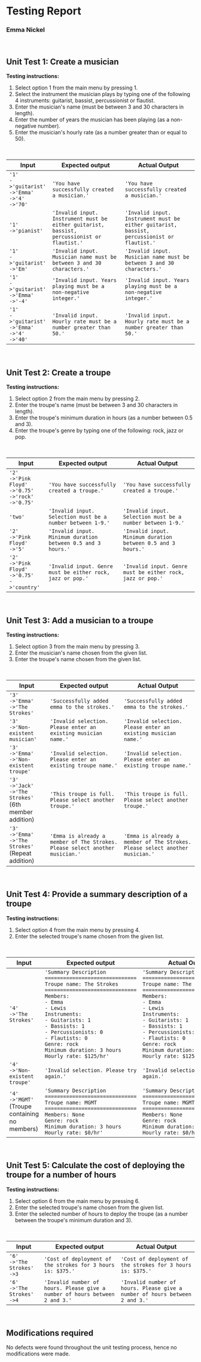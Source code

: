 # Testing Report

### Emma Nickel

<br>

## Unit Test 1: Create a musician

**Testing instructions:**

1. Select option 1 from the main menu by pressing 1.
2. Select the instrument the musician plays by typing one of the following 4 instruments: guitarist, bassist, percussionist or flautist.
3. Enter the musician's name (must be between 3 and 30 characters in length).
4. Enter the number of years the musician has been playing (as a non-negative number).
5. Enter the musician's hourly rate (as a number greater than or equal to 50).

<br>

| Input | Expected output | Actual Output |
|---|---|---|
| `'1'` <br> `->'guitarist'` <br> `->'Emma'` <br> `->'4'` <br> `->'70'` | `'You have successfully created a musician.'` | `'You have successfully created a musician.'` | 
| `'1'` <br> `->'pianist'` | `'Invalid input. Instrument must be either guitarist, bassist, percussionist or flautist.'` | `'Invalid input. Instrument must be either guitarist, bassist, percussionist or flautist.'` |
| `'1'` <br> `->'guitarist'` <br> `->'Em'` | `'Invalid input. Musician name must be between 3 and 30 characters.'` | `'Invalid input. Musician name must be between 3 and 30 characters.'` |
| `'1'` <br> `->'guitarist'` <br> `->'Emma'` <br> `->'-4'` | `'Invalid input. Years playing must be a non-negative integer.'` |  `'Invalid input. Years playing must be a non-negative integer.'` |
| `'1'` <br> `->'guitarist'` <br> `->'Emma'` <br> `->'4'`<br> `->'40'` | `'Invalid input. Hourly rate must be a number greater than 50.'` |  `'Invalid input. Hourly rate must be a number greater than 50.'` |

<br>

## Unit Test 2: Create a troupe

**Testing instructions:**

1. Select option 2 from the main menu by pressing 2.
2. Enter the troupe's name (must be between 3 and 30 characters in length).
4. Enter the troupe's minimum duration in hours (as a number between 0.5 and 3).
5. Enter the troupe's genre by typing one of the following: rock, jazz or pop.

<br>

| Input | Expected output | Actual Output |
|---|---|---|
| `'2'` <br> `->'Pink Floyd'` <br> `->'0.75'` <br> `->'rock'` <br> `->'0.75'` | `'You have successfully created a troupe.'` |`'You have successfully created a troupe.'` | 
| `'two'` | `'Invalid input. Selection must be a number between 1-9.'` | `'Invalid input. Selection must be a number between 1-9.'` |
| `'2'` <br> `->'Pink Floyd'` <br> `->'5'` | `'Invalid input. Minimum duration between 0.5 and 3 hours.'` | `'Invalid input. Minimum duration between 0.5 and 3 hours.'` |
| `'2'` <br> `->'Pink Floyd'` <br> `->'0.75'` <br> `->'country'` | `'Invalid input. Genre must be either rock, jazz or pop.'` |  `'Invalid input. Genre must be either rock, jazz or pop.'` |

<br>

## Unit Test 3: Add a musician to a troupe

**Testing instructions:**

1. Select option 3 from the main menu by pressing 3.
2. Enter the musician's name chosen from the given list.
4. Enter the troupe's name chosen from the given list.

<br>

| Input | Expected output | Actual Output |
|---|---|---|
| `'3'` <br> `->'Emma'` <br> `->'The Strokes'`  | `'Successfully added emma to the strokes.'` |`'Successfully added emma to the strokes.'` | 
| `'3'` <br> `->'Non-existent musician'`| `'Invalid selection. Please enter an existing musician name.'` |`'Invalid selection. Please enter an existing musician name.'` |
| `'3'` <br> `->'Emma'` <br> `->'Non-existent troupe'` | `'Invalid selection. Please enter an existing troupe name.'` |`'Invalid selection. Please enter an existing troupe name.'` |
| `'3'` <br> `->'Jack'` <br> `->'The Strokes'` <br> (6th member addition) | `'This troupe is full. Please select another troupe.'` |`'This troupe is full. Please select another troupe.'` | 
| `'3'` <br> `->'Emma'` <br> `->'The Strokes'` <br> (Repeat addition) | `'Emma is already a member of The Strokes. Please select another musician.'` |`'Emma is already a member of The Strokes. Please select another musician.'` | 

<br>

## Unit Test 4: Provide a summary description of a troupe

**Testing instructions:**

1. Select option 4 from the main menu by pressing 4.
2. Enter the selected troupe's name chosen from the given list.

<br>


| Input | Expected output | Actual Output |
|---|---|---|
| `'4'` <br> `->'The Strokes'` |`'Summary Description` <br> `==============================` <br> `Troupe name: The Strokes` <br> `==============================` <br> `Members: ` <br> `- Emma` <br> `- Lewis` <br> `Instruments:` <br> `- Guitarists: 1`<br> `- Bassists: 1` <br> `- Percussionists: 0` <br> `- Flautists: 0` <br> `Genre: rock` <br> `Minimum duration: 3 hours` <br> `Hourly rate: $125/hr'`|`'Summary Description` <br> `==============================` <br> `Troupe name: The Strokes` <br> `==============================` <br> `Members: ` <br> `- Emma` <br> `- Lewis` <br> `Instruments:` <br> `- Guitarists: 1`<br> `- Bassists: 1` <br> `- Percussionists: 0` <br> `- Flautists: 0` <br> `Genre: rock` <br> `Minimum duration: 2 hours` <br> `Hourly rate: $125/hr'` | 
| `'4'` <br> `->'Non-existent troupe'` | `'Invalid selection. Please try again.'` |`'Invalid selection. Please try again.'`|
| `'4'` <br> `->'MGMT'` <br> (Troupe containing no members) | `'Summary Description ` <br> `==============================` <br> `Troupe name: MGMT` <br> `==============================` <br> `Members: None` <br> `Genre: rock` <br> `Minimum duration: 3 hours` <br> `Hourly rate: $0/hr'` | `'Summary Description ` <br> `==============================` <br> `Troupe name: MGMT` <br> `==============================` <br> `Members: None` <br> `Genre: rock` <br> `Minimum duration: 2 hours` <br> `Hourly rate: $0/hr'` | 

<br>

## Unit Test 5: Calculate the cost of deploying the troupe for a number of hours


**Testing instructions:**

1. Select option 6 from the main menu by pressing 6.
2. Enter the selected troupe's name chosen from the given list.
3. Enter the selected number of hours to deploy the troupe (as a number between the troupe's minimum duration and 3).

<br>

| Input | Expected output | Actual Output |
|---|---|---|
| `'6'` <br> `->'The Strokes'` <br> `->3` <br> | `'Cost of deployment of the strokes for 3 hours is: $375.'` |`'Cost of deployment of the strokes for 3 hours is: $375.'` |
| `'6'` <br> `->'The Strokes'` <br> `->4` | `'Invalid number of hours. Please give a number of hours between 2 and 3.' ` | `'Invalid number of hours. Please give a number of hours between 2 and 3.' `| 

<br>

## Modifications required

No defects were found throughout the unit testing process, hence no modifications were made.